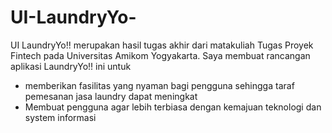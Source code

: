 # UI-LaundryYo-
UI LaundryYo!! merupakan hasil tugas akhir dari matakuliah Tugas Proyek Fintech pada Universitas Amikom Yogyakarta. Saya membuat rancangan aplikasi LaundryYo!! ini untuk 
- memberikan fasilitas yang nyaman bagi pengguna sehingga taraf pemesanan jasa laundry dapat meningkat
- Membuat pengguna agar lebih terbiasa dengan kemajuan teknologi dan system informasi
